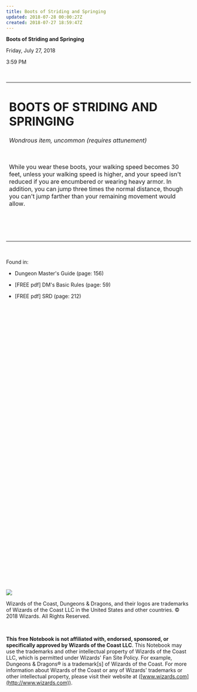 ```yaml
---
title: Boots of Striding and Springing
updated: 2018-07-28 00:00:27Z
created: 2018-07-27 18:59:47Z
---
```


**Boots of Striding and Springing**

Friday, July 27, 2018

3:59 PM

 

<table><tbody><tr class="odd"><td><h1 id="boots-of-striding-and-springing"><strong>BOOTS OF STRIDING AND SPRINGING</strong></h1><p><em>Wondrous item, uncommon (requires attunement)</em></p><p> </p><p>While you wear these boots, your walking speed becomes 30 feet, unless your walking speed is higher, and your speed isn't reduced if you are encumbered or wearing heavy armor. In addition, you can jump three times the normal distance, though you can't jump farther than your remaining movement would allow.</p><p> </p><p> </p></td></tr></tbody></table>

 

Found in:

-   Dungeon Master's Guide (page: 156)

-   \[FREE pdf\] DM's Basic Rules (page: 59)

-   \[FREE pdf\] SRD (page: 212)

 

 

 

 

 

 

 

 

 

 

 

 

 

 

 

 

 

 

 

 

 

 

 

 

 

![](tmp\media\image1.png)

Wizards of the Coast, Dungeons & Dragons, and their logos are trademarks of Wizards of the Coast LLC in the United States and other countries. © 2018 Wizards. All Rights Reserved.

 

**This free Notebook is not affiliated with, endorsed, sponsored, or specifically approved by Wizards of the Coast LLC**. This Notebook may use the trademarks and other intellectual property of Wizards of the Coast LLC, which is permitted under Wizards' Fan Site Policy. For example, Dungeons & Dragons® is a trademark\[s\] of Wizards of the Coast. For more information about Wizards of the Coast or any of Wizards' trademarks or other intellectual property, please visit their website at ([www.wizards.com](http://www.wizards.com)).
